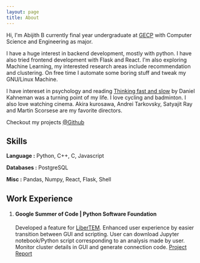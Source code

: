 ```yaml
---
layout: page
title: About
---
```


Hi, I'm Abijith B currently final year undergraduate at [GECP](https://gecskp.ac.in/) with
Computer Science and Engineering as major.

I have a huge interest in backend development, mostly with python.
I have also tried frontend development with Flask and React.
I'm also exploring Machine Learning, my interested research areas
include recommendation and clustering. On free time I automate
some boring stuff and tweak my GNU/Linux Machine.

I have intereset in psychology and reading [Thinking fast and slow](https://en.wikipedia.org/wiki/Thinking,_Fast_and_Slow)
by Daniel Kahneman was a turning point of my life. I love cycling and badminton.
I also love watching cinema. Akira kurosawa, Andrei Tarkovsky, Satyajit Ray
and Martin Scorsese are my favorite directors.

Checkout my projects [@Github](https://github.com/twentyse7en/)

## Skills

**Language :** Python, C++, C, Javascript

**Databases :** PostgreSQL

**Misc :** Pandas, Numpy, React, Flask, Shell


## Work Experience
1. #### Google Summer of Code | Python Software Foundation
    Developed a feature for [LiberTEM](https://github.com/LiberTEM/LiberTEM/). Enhanced user experience
    by easier transition between GUI and scripting. User can
    download Jupyter notebook/Python script corresponding to
    an analysis made by user. Monitor cluster details in GUI and
    generate connection code.
    [Project Report](https://gist.github.com/twentyse7en/8e4a6b4f0b2b649421c70334d28cb1b8)

